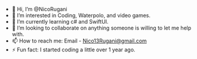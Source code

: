 - 👋 Hi, I’m @NicoRugani
- 👀 I’m interested in Coding, Waterpolo, and video games.
- 🌱 I’m currently learning c# and SwiftUI.
- 💞️ I’m looking to collaborate on anything someone is willing to let me help with.
- 📫 How to reach me: Email - Nico13Rugani@gmail.com
- ⚡ Fun fact: I started coding a little over 1 year ago.

<!---
NicoRugani/NicoRugani is a ✨ special ✨ repository because its `README.md` (this file) appears on your GitHub profile.
You can click the Preview link to take a look at your changes.
--->
